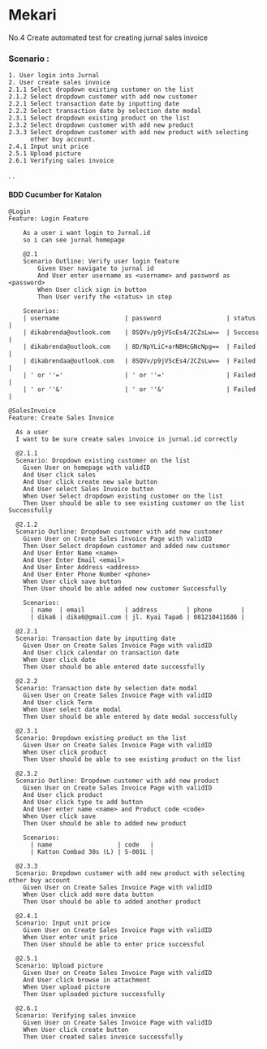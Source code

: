 # Mekari #

No.4
Create automated test for creating jurnal sales invoice

### Scenario : ###
    1. User login into Jurnal
    2. User create sales invoice
    2.1.1 Select dropdown existing customer on the list
    2.1.2 Select dropdown customer with add new customer
    2.2.1 Select transaction date by inputting date
    2.2.2 Select transaction date by selection date modal
    2.3.1 Select dropdown existing product on the list 
    2.3.2 Select dropdown customer with add new product
    2.3.3 Select dropdown customer with add new product with selecting
          other buy account.
    2.4.1 Input unit price
    2.5.1 Upload picture
    2.6.1 Verifying sales invoice

.
.

#### BDD Cucumber for Katalon ###
    @Login
    Feature: Login Feature
  
        As a user i want login to Jurnal.id
        so i can see jurnal homepage

        @2.1
        Scenario Outline: Verify user login feature
            Given User navigate to jurnal id
            And User enter username as <username> and password as <password>
            When User click sign in button
            Then User verify the <status> in step

        Scenarios: 
        | username               	| password                  | status 	|
        | dikabrenda@outlook.com 	| 8SQVv/p9jVScEs4/2CZsLw==  | Success 	|
        | dikabrenda@outlook.com 	| 8D/NpYLiC+arNBHcGNcNpg==  | Failed 	|
        | dikabrendaa@outlook.com   | 8SQVv/p9jVScEs4/2CZsLw==  | Failed 	|
        | ' or ''='					| ' or ''='				    | Failed 	|
        | ' or ''&' 				| ' or ''&' 				| Failed	| 
        
    @SalesInvoice
    Feature: Create Sales Invoice
      
      As a user 
      I want to be sure create sales invoice in jurnal.id correctly
    
      @2.1.1
      Scenario: Dropdown existing customer on the list
        Given User on homepage with validID
        And User click sales
        And User click create new sale button
        And User select Sales Invoice button
        When User Select dropdown existing customer on the list
        Then User should be able to see existing customer on the list Successfully
    
      @2.1.2
      Scenario Outline: Dropdown customer with add new customer
        Given User on Create Sales Invoice Page with validID
        Then User Select dropdown customer and added new customer
        And User Enter Name <name>
        And User Enter Email <email>
        And User Enter Address <address>
        And User Enter Phone Number <phone>
        When User click save button
        Then User should be able added new customer Successfully
    
        Scenarios: 
          | name  | email           | address        | phone        |
          | dika6 | dika6@gmail.com | jl. Kyai Tapa6 | 081210411686 |
    
      @2.2.1
      Scenario: Transaction date by inputting date
        Given User on Create Sales Invoice Page with validID
        And User click calendar on transaction date
        When User click date
        Then User should be able entered date successfully
    
      @2.2.2
      Scenario: Transaction date by selection date modal
        Given User on Create Sales Invoice Page with validID
        And User click Term
        When User select date modal
        Then User should be able entered by date modal successfully
    
      @2.3.1
      Scenario: Dropdown existing product on the list
        Given User on Create Sales Invoice Page with validID
        When User click product
        Then User should be able to see existing product on the list
    
      @2.3.2
      Scenario Outline: Dropdown customer with add new product
        Given User on Create Sales Invoice Page with validID
        And User click product
        And User click type to add button
        And User enter name <name> and Product code <code>
        When User click save
        Then User should be able to added new product
    
        Scenarios: 
          | name                  | code   |
          | Katton Combad 30s (L) | S-001L |
    
      @2.3.3
      Scenario: Dropdown customer with add new product with selecting other buy account
        Given User on Create Sales Invoice Page with validID
        When User click add more data button
        Then User should be able to added another product
    
      @2.4.1
      Scenario: Input unit price
        Given User on Create Sales Invoice Page with validID
        When User enter unit price
        Then User should be able to enter price successful
    
      @2.5.1
      Scenario: Upload picture
        Given User on Create Sales Invoice Page with validID
        And User click browse in attachment
        When User upload picture
        Then User uploaded picture successfully
    
      @2.6.1
      Scenario: Verifying sales invoice
        Given User on Create Sales Invoice Page with validID
        When User click create button
        Then User created sales invoice successfully
